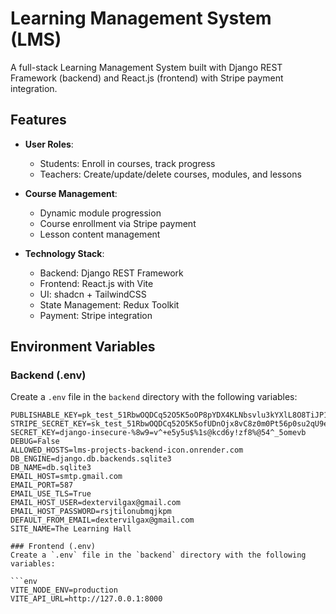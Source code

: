 # Learning Management System (LMS)

A full-stack Learning Management System built with Django REST Framework (backend) and React.js (frontend) with Stripe payment integration.

## Features

- **User Roles**:
  - Students: Enroll in courses, track progress
  - Teachers: Create/update/delete courses, modules, and lessons

- **Course Management**:
  - Dynamic module progression
  - Course enrollment via Stripe payment
  - Lesson content management

- **Technology Stack**:
  - Backend: Django REST Framework
  - Frontend: React.js with Vite
  - UI: shadcn + TailwindCSS
  - State Management: Redux Toolkit
  - Payment: Stripe integration

## Environment Variables

### Backend (.env)
Create a `.env` file in the `backend` directory with the following variables:

```env
PUBLISHABLE_KEY=pk_test_51RbwOQDCq52O5K5oOP8pYDX4KLNbsvlu3kYXlL8O8TiJP18uXBF5mvxP2eJXiSnYvFL5Uc55sJpkq0mgyLmUQPiU00r4hGQmGs
STRIPE_SECRET_KEY=sk_test_51RbwOQDCq52O5K5ofUDnOjx8vC8z0m0Pt56p0su2qU9eXbrQxr3WoF1LeiAY7TuAtyS9Wjfwx73OMYTdZPFks4bj00MHaO2oIs
SECRET_KEY=django-insecure-%8w9=v^+e5y5u$%1s@kcd6y!zf8%@54^_5omevb
DEBUG=False
ALLOWED_HOSTS=lms-projects-backend-icon.onrender.com
DB_ENGINE=django.db.backends.sqlite3
DB_NAME=db.sqlite3
EMAIL_HOST=smtp.gmail.com
EMAIL_PORT=587
EMAIL_USE_TLS=True
EMAIL_HOST_USER=dextervilgax@gmail.com
EMAIL_HOST_PASSWORD=rsjtilonubmqjkpm
DEFAULT_FROM_EMAIL=dextervilgax@gmail.com
SITE_NAME=The Learning Hall

### Frontend (.env)
Create a `.env` file in the `backend` directory with the following variables:

```env
VITE_NODE_ENV=production
VITE_API_URL=http://127.0.0.1:8000
